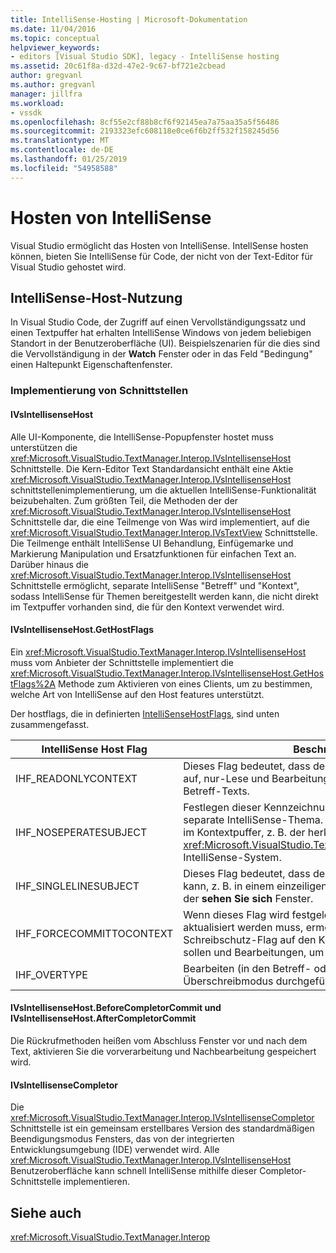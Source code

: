 ```yaml
---
title: IntelliSense-Hosting | Microsoft-Dokumentation
ms.date: 11/04/2016
ms.topic: conceptual
helpviewer_keywords:
- editors [Visual Studio SDK], legacy - IntelliSense hosting
ms.assetid: 20c61f8a-d32d-47e2-9c67-bf721e2cbead
author: gregvanl
ms.author: gregvanl
manager: jillfra
ms.workload:
- vssdk
ms.openlocfilehash: 8cf55e2cf88b8cf6f92145ea7a75aa35a5f56486
ms.sourcegitcommit: 2193323efc608118e0ce6f6b2ff532f158245d56
ms.translationtype: MT
ms.contentlocale: de-DE
ms.lasthandoff: 01/25/2019
ms.locfileid: "54958588"
---
```

# <a name="intellisense-hosting"></a>Hosten von IntelliSense
Visual Studio ermöglicht das Hosten von IntelliSense. IntellSense hosten können, bieten Sie IntelliSense für Code, der nicht von der Text-Editor für Visual Studio gehostet wird.  
  
## <a name="intellisense-hosting-usage"></a>IntelliSense-Host-Nutzung  
 In Visual Studio Code, der Zugriff auf einen Vervollständigungssatz und einen Textpuffer hat erhalten IntelliSense Windows von jedem beliebigen Standort in der Benutzeroberfläche (UI). Beispielszenarien für die dies sind die Vervollständigung in der **Watch** Fenster oder in das Feld "Bedingung" einen Haltepunkt Eigenschaftenfenster.  
  
### <a name="implementation-interfaces"></a>Implementierung von Schnittstellen  
  
#### <a name="ivsintellisensehost"></a>IVsIntellisenseHost  
 Alle UI-Komponente, die IntelliSense-Popupfenster hostet muss unterstützen die <xref:Microsoft.VisualStudio.TextManager.Interop.IVsIntellisenseHost> Schnittstelle. Die Kern-Editor Text Standardansicht enthält eine Aktie <xref:Microsoft.VisualStudio.TextManager.Interop.IVsIntellisenseHost> schnittstellenimplementierung, um die aktuellen IntelliSense-Funktionalität beizubehalten. Zum größten Teil, die Methoden der der <xref:Microsoft.VisualStudio.TextManager.Interop.IVsIntellisenseHost> Schnittstelle dar, die eine Teilmenge von Was wird implementiert, auf die <xref:Microsoft.VisualStudio.TextManager.Interop.IVsTextView> Schnittstelle. Die Teilmenge enthält IntelliSense UI Behandlung, Einfügemarke und Markierung Manipulation und Ersatzfunktionen für einfachen Text an. Darüber hinaus die <xref:Microsoft.VisualStudio.TextManager.Interop.IVsIntellisenseHost> Schnittstelle ermöglicht, separate IntelliSense "Betreff" und "Kontext", sodass IntelliSense für Themen bereitgestellt werden kann, die nicht direkt im Textpuffer vorhanden sind, die für den Kontext verwendet wird.  
  
#### <a name="ivsintellisensehostgethostflags"></a>IVsIntellisenseHost.GetHostFlags  
 Ein <xref:Microsoft.VisualStudio.TextManager.Interop.IVsIntellisenseHost> muss vom Anbieter der Schnittstelle implementiert die <xref:Microsoft.VisualStudio.TextManager.Interop.IVsIntellisenseHost.GetHostFlags%2A> Methode zum Aktivieren von eines Clients, um zu bestimmen, welche Art von IntelliSense auf den Host features unterstützt.  
  
 Der hostflags, die in definierten [IntelliSenseHostFlags](../extensibility/intellisensehostflags.md), sind unten zusammengefasst.  
  
|IntelliSense Host Flag|Beschreibung|  
|----------------------------|-----------------|  
|IHF_READONLYCONTEXT|Dieses Flag bedeutet, dass der Kontextpuffer festlegen tritt auf, nur-Lese und Bearbeitungsfunktionen nur innerhalb des Betreff-Texts.|  
|IHF_NOSEPERATESUBJECT|Festlegen dieser Kennzeichnung bedeutet, die es ist keine separate IntelliSense-Thema. Der Antragsteller vorhanden im Kontextpuffer, z. B. der herkömmlichen <xref:Microsoft.VisualStudio.TextManager.Interop.IVsTextView> IntelliSense-System.|  
|IHF_SINGLELINESUBJECT|Dieses Flag bedeutet, dass der Antragsteller nicht festlegen kann, z. B. in einem einzeiligen Bearbeitung im mehrzeiligen der **sehen Sie sich** Fenster.|  
|IHF_FORCECOMMITTOCONTEXT|Wenn dieses Flag wird festgelegt, und der Kontextpuffer aktualisiert werden muss, ermöglicht es dem Host, den Schreibschutz-Flag auf den Kontextpuffer, ignoriert werden sollen und Bearbeitungen, um den Vorgang fortzusetzen.|  
|IHF_OVERTYPE|Bearbeiten (in den Betreff- oder kontextfeldern) sollte im Überschreibmodus durchgeführt werden.|  
  
#### <a name="ivsintellisensehostbeforecompletorcommit-and-ivsintellisensehostaftercompletorcommit"></a>IVsIntellisenseHost.BeforeCompletorCommit und IVsIntellisenseHost.AfterCompletorCommit  
 Die Rückrufmethoden heißen vom Abschluss Fenster vor und nach dem Text, aktivieren Sie die vorverarbeitung und Nachbearbeitung gespeichert wird.  
  
#### <a name="ivsintellisensecompletor"></a>IVsIntellisenseCompletor  
 Die <xref:Microsoft.VisualStudio.TextManager.Interop.IVsIntellisenseCompletor> Schnittstelle ist ein gemeinsam erstellbares Version des standardmäßigen Beendigungsmodus Fensters, das von der integrierten Entwicklungsumgebung (IDE) verwendet wird. Alle <xref:Microsoft.VisualStudio.TextManager.Interop.IVsIntellisenseHost> Benutzeroberfläche kann schnell IntelliSense mithilfe dieser Completor-Schnittstelle implementieren.  
  
## <a name="see-also"></a>Siehe auch  
 <xref:Microsoft.VisualStudio.TextManager.Interop>